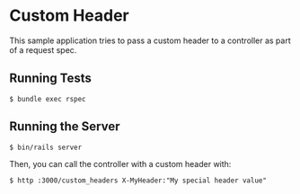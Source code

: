 # Custom Header

This sample application tries to pass a custom header to a controller as part
of a request spec.

## Running Tests

    $ bundle exec rspec

## Running the Server

    $ bin/rails server

Then, you can call the controller with a custom header with:

    $ http :3000/custom_headers X-MyHeader:"My special header value"
